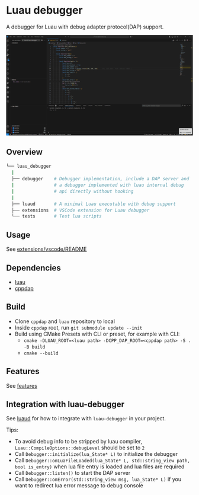 # Luau debugger

A debugger for Luau with debug adapter protocol(DAP) support.

![](docs/demo.gif)

## Overview

```bash
└── luau_debugger
  |
  ├── debugger    # Debugger implementation, include a DAP server and
  |               # a debugger implemented with luau internal debug
  |               # api directly without hooking
  |
  ├── luaud       # A minimal Luau executable with debug support
  ├── extensions  # VSCode extension for Luau debugger
  └── tests       # Test lua scripts
```

## Usage

See [extensions/vscode/README](./extensions/vscode/README.md)

## Dependencies

- [luau](https://github.com/luau-lang/luau)
- [cppdap](https://github.com/google/cppdap)

## Build
- Clone `cppdap` and `luau` repository to local
- Inside `cppdap` root, run `git submodule update --init`
- Build using CMake Presets with CLI or preset, for example with CLI:
  - `cmake -DLUAU_ROOT=<luau path> -DCPP_DAP_ROOT=<cppdap path> -S . -B build`
  - `cmake --build`

## Features

See [features](./extensions/vscode/README.md#features)

## Integration with luau-debugger

See [luaud](./luaud/main.cpp) for how to integrate with `luau-debugger` in your project.

Tips:
- To avoid debug info to be stripped by luau compiler, `Luau::CompileOptions::debugLevel` should be set to `2`
- Call `Debugger::initialize(lua_State* L)` to initialize the debugger
- Call `Debugger::onLuaFileLoaded(lua_State* L, std::string_view path, bool is_entry)` when lua file entry is loaded and lua files are required
- Call `Debugger::listen()` to start the DAP server
- Call `Debugger::onError(std::string_view msg, lua_State* L)` if you want to redirect lua error message to debug console
